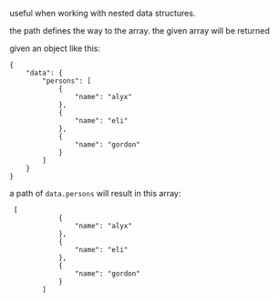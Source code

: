 useful when working with  nested data structures. 

the path defines the way to the array. the given array will be returned

given an object like this:

```
{
    "data": { 
        "persons": [ 
            {
                "name": "alyx"
            },
            {
                "name": "eli"
            },
            {
                "name": "gordon"
            }
        ] 
    }
}
```

a path of `data.persons` will result in this array:

```
 [ 
            {
                "name": "alyx"
            },
            {
                "name": "eli"
            },
            {
                "name": "gordon"
            }
        ] 
```